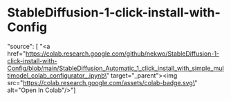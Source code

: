 # StableDiffusion-1-click-install-with-Config


"source": [
        "<a href=\"https://colab.research.google.com/github/nekwo/StableDiffusion-1-click-install-with-Config/blob/main/StableDiffusion_Automatic_1_click_install_with_simple_multimodel_colab_configurator_.ipynb\" target=\"_parent\"><img src=\"https://colab.research.google.com/assets/colab-badge.svg\" alt=\"Open In Colab\"/></a>"]
      
